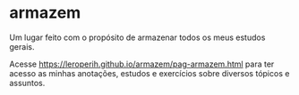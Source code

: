 # armazem
 Um lugar feito com o propósito de armazenar todos os meus estudos gerais.

Acesse https://leroperih.github.io/armazem/pag-armazem.html para ter acesso as
minhas anotações, estudos e exercícios sobre diversos tópicos e assuntos.
